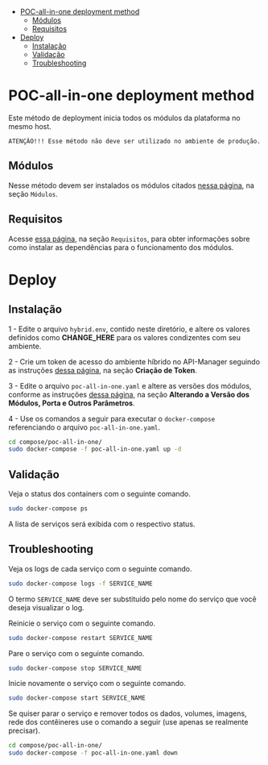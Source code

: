 <!-- TOC -->

- [POC-all-in-one deployment method](#poc-all-in-one-deployment-method)
	- [Módulos](#módulos)
	- [Requisitos](#requisitos)
- [Deploy](#deploy)
	- [Instalação](#instalação)
	- [Validação](#validação)
	- [Troubleshooting](#troubleshooting)

<!-- TOC -->

# POC-all-in-one deployment method

Este método de deployment inicia todos os módulos da plataforma no mesmo host. 

    ATENÇÃO!!! Esse método não deve ser utilizado no ambiente de produção.

## Módulos

Nesse método devem ser instalados os módulos citados [nessa página](../README.md), na seção ``Módulos``.

## Requisitos

Acesse [essa página](../README.md), na seção ``Requisitos``, para obter informações sobre como 
instalar as dependências para o funcionamento dos módulos.

# Deploy

## Instalação

1 - Edite o arquivo ``hybrid.env``, contido neste diretório, e altere os valores definidos como 
**CHANGE_HERE** para os valores condizentes com seu ambiente.

2 - Crie um token de acesso do ambiente híbrido no API-Manager seguindo as instruções [dessa página](../README.md), na seção **Criação de Token**.

3 - Edite o arquivo ``poc-all-in-one.yaml`` e altere as versões dos módulos, conforme as instruções [dessa página](../README.md), na seção **Alterando a Versão dos Módulos, Porta e Outros Parâmetros**.

4 - Use os comandos a seguir para executar o ``docker-compose`` referenciando o arquivo ``poc-all-in-one.yaml``.

```bash
cd compose/poc-all-in-one/
sudo docker-compose -f poc-all-in-one.yaml up -d
```

## Validação

Veja o status dos containers com o seguinte comando.

```bash
sudo docker-compose ps
```

A lista de serviços será exibida com o respectivo status.

## Troubleshooting

Veja os logs de cada serviço com o seguinte comando.

```bash
sudo docker-compose logs -f SERVICE_NAME
```

O termo ``SERVICE_NAME`` deve ser substituído pelo nome do serviço que você deseja visualizar o log.

Reinicie o serviço com o seguinte comando.

```bash
sudo docker-compose restart SERVICE_NAME
```

Pare o serviço com o seguinte comando.

```bash
sudo docker-compose stop SERVICE_NAME
```

Inicie novamente o serviço com o seguinte comando.

```bash
sudo docker-compose start SERVICE_NAME
```

Se quiser parar o serviço e remover todos os dados, volumes, imagens, rede dos contêineres 
use o comando a seguir (use apenas se realmente precisar).

```bash
cd compose/poc-all-in-one/
sudo docker-compose -f poc-all-in-one.yaml down
```

